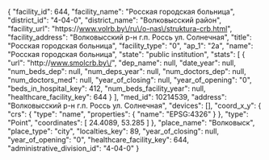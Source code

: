 {
    "facility_id": 644,
    "facility_name": "Росская городская больница",
    "district_id": "4-04-0",
    "district_name": "Волковысский район",
    "facility_url": "https:\/\/www.volrb.by\/ru\/o-nas\/struktura-crb.html",
    "facility_address": "Волковысский р-н г.п. Россь ул. Солнечная",
    "title": "Росская городская больница",
    "facility_type": "0",
    "ap_1": "2а",
    "name": "Росская городская больница",
    "state": "public institution",
    "stats": [
        {
            "url": "http:\/\/www.smolcrb.by\/",
            "dep_name": null,
            "date_year": null,
            "num_beds_dep": null,
            "num_deps_year": null,
            "num_doctors_dep": null,
            "num_doctors_med": null,
            "year_of_closing": null,
            "year_of_opening": "0",
            "beds_in_hospital_key": 412,
            "num_beds_facility_year": null,
            "healthcare_facility_key": 644
        }
    ],
    "med_id": 10214539,
    "address": "Волковысский р-н г.п. Россь ул. Солнечная",
    "devices": [],
    "coord_x_y": {
        "crs": {
            "type": "name",
            "properties": {
                "name": "EPSG:4326"
            }
        },
        "type": "Point",
        "coordinates": [
            24.4089,
            53.285
        ]
    },
    "place_name": "Волковыск",
    "place_type": "city",
    "localties_key": 89,
    "year_of_closing": null,
    "year_of_opening": "0",
    "healthcare_facility_key": 644,
    "administrative_division_id": "4-04-0"
}